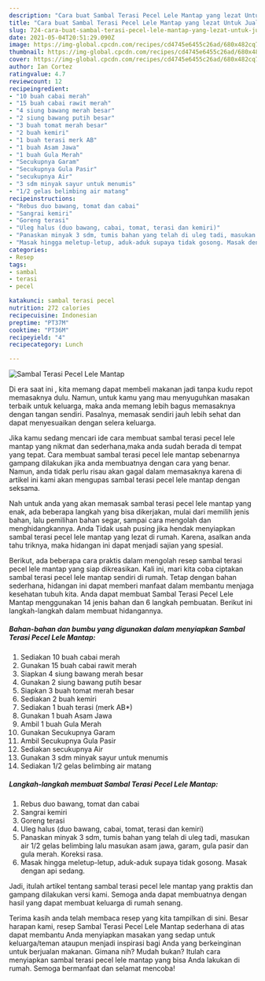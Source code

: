 ```yaml
---
description: "Cara buat Sambal Terasi Pecel Lele Mantap yang lezat Untuk Jualan"
title: "Cara buat Sambal Terasi Pecel Lele Mantap yang lezat Untuk Jualan"
slug: 724-cara-buat-sambal-terasi-pecel-lele-mantap-yang-lezat-untuk-jualan
date: 2021-05-04T20:51:29.090Z
image: https://img-global.cpcdn.com/recipes/cd4745e6455c26ad/680x482cq70/sambal-terasi-pecel-lele-mantap-foto-resep-utama.jpg
thumbnail: https://img-global.cpcdn.com/recipes/cd4745e6455c26ad/680x482cq70/sambal-terasi-pecel-lele-mantap-foto-resep-utama.jpg
cover: https://img-global.cpcdn.com/recipes/cd4745e6455c26ad/680x482cq70/sambal-terasi-pecel-lele-mantap-foto-resep-utama.jpg
author: Ian Cortez
ratingvalue: 4.7
reviewcount: 12
recipeingredient:
- "10 buah cabai merah"
- "15 buah cabai rawit merah"
- "4 siung bawang merah besar"
- "2 siung bawang putih besar"
- "3 buah tomat merah besar"
- "2 buah kemiri"
- "1 buah terasi merk AB"
- "1 buah Asam Jawa"
- "1 buah Gula Merah"
- "Secukupnya Garam"
- "Secukupnya Gula Pasir"
- "secukupnya Air"
- "3 sdm minyak sayur untuk menumis"
- "1/2 gelas belimbing air matang"
recipeinstructions:
- "Rebus duo bawang, tomat dan cabai"
- "Sangrai kemiri"
- "Goreng terasi"
- "Uleg halus (duo bawang, cabai, tomat, terasi dan kemiri)"
- "Panaskan minyak 3 sdm, tumis bahan yang telah di uleg tadi, masukan air 1/2 gelas belimbing lalu masukan asam jawa, garam, gula pasir dan gula merah. Koreksi rasa."
- "Masak hingga meletup-letup, aduk-aduk supaya tidak gosong. Masak dengan api sedang."
categories:
- Resep
tags:
- sambal
- terasi
- pecel

katakunci: sambal terasi pecel 
nutrition: 272 calories
recipecuisine: Indonesian
preptime: "PT37M"
cooktime: "PT36M"
recipeyield: "4"
recipecategory: Lunch

---
```



![Sambal Terasi Pecel Lele Mantap](https://img-global.cpcdn.com/recipes/cd4745e6455c26ad/680x482cq70/sambal-terasi-pecel-lele-mantap-foto-resep-utama.jpg)

Di era  saat ini , kita memang dapat membeli makanan jadi tanpa kudu repot memasaknya dulu. Namun, untuk kamu yang mau menyuguhkan masakan terbaik untuk keluarga, maka anda memang lebih bagus memasaknya dengan tangan sendiri. Pasalnya, memasak sendiri jauh lebih sehat dan dapat menyesuaikan dengan selera keluarga.

Jika kamu sedang mencari ide cara membuat sambal terasi pecel lele mantap yang nikmat dan sederhana,maka anda sudah berada di tempat yang tepat. Cara membuat sambal terasi pecel lele mantap  sebenarnya gampang dilakukan jika anda membuatnya dengan cara yang benar. Namun, anda tidak perlu risau akan gagal dalam memasaknya 
karena di artikel ini kami akan mengupas sambal terasi pecel lele mantap dengan seksama.  



Nah untuk anda yang akan memasak sambal terasi pecel lele mantap yang enak, ada beberapa langkah yang bisa dikerjakan, mulai dari memilih jenis bahan, lalu pemilihan bahan segar, sampai cara mengolah dan menghidangkannya. Anda Tidak usah pusing jika hendak menyiapkan sambal terasi pecel lele mantap yang lezat di rumah. Karena, asalkan anda  tahu triknya, maka hidangan ini dapat menjadi sajian yang spesial.

Berikut, ada beberapa cara praktis  dalam mengolah resep sambal terasi pecel lele mantap yang siap dikreasikan. Kali ini, mari kita coba ciptakan sambal terasi pecel lele mantap sendiri di rumah. Tetap dengan bahan sederhana, hidangan ini dapat memberi manfaat dalam membantu menjaga kesehatan tubuh kita. Anda dapat membuat Sambal Terasi Pecel Lele Mantap menggunakan 14 jenis bahan dan 6 langkah pembuatan. Berikut ini langkah-langkah dalam membuat hidangannya.

<!--inarticleads1-->

##### Bahan-bahan dan bumbu yang digunakan dalam menyiapkan Sambal Terasi Pecel Lele Mantap:

1. Sediakan 10 buah cabai merah
1. Gunakan 15 buah cabai rawit merah
1. Siapkan 4 siung bawang merah besar
1. Gunakan 2 siung bawang putih besar
1. Siapkan 3 buah tomat merah besar
1. Sediakan 2 buah kemiri
1. Sediakan 1 buah terasi (merk AB*)
1. Gunakan 1 buah Asam Jawa
1. Ambil 1 buah Gula Merah
1. Gunakan Secukupnya Garam
1. Ambil Secukupnya Gula Pasir
1. Sediakan secukupnya Air
1. Gunakan 3 sdm minyak sayur untuk menumis
1. Sediakan 1/2 gelas belimbing air matang




<!--inarticleads2-->

##### Langkah-langkah membuat Sambal Terasi Pecel Lele Mantap:

1. Rebus duo bawang, tomat dan cabai
1. Sangrai kemiri
1. Goreng terasi
1. Uleg halus (duo bawang, cabai, tomat, terasi dan kemiri)
1. Panaskan minyak 3 sdm, tumis bahan yang telah di uleg tadi, masukan air 1/2 gelas belimbing lalu masukan asam jawa, garam, gula pasir dan gula merah. Koreksi rasa.
1. Masak hingga meletup-letup, aduk-aduk supaya tidak gosong. Masak dengan api sedang.




Jadi, itulah artikel tentang  sambal terasi pecel lele mantap  yang praktis dan gampang dilakukan versi kami. Semoga anda dapat membuatnya dengan hasil yang dapat membuat keluarga di rumah senang. 

Terima kasih anda telah membaca resep yang kita tampilkan di sini. Besar harapan kami, resep  Sambal Terasi Pecel Lele Mantap sederhana di atas dapat membantu Anda menyiapkan masakan yang sedap untuk keluarga/teman ataupun menjadi inspirasi bagi Anda yang berkeinginan untuk berjualan makanan. Gimana nih? Mudah bukan? Itulah cara menyiapkan sambal terasi pecel lele mantap yang bisa Anda lakukan di rumah. Semoga bermanfaat dan selamat mencoba!

